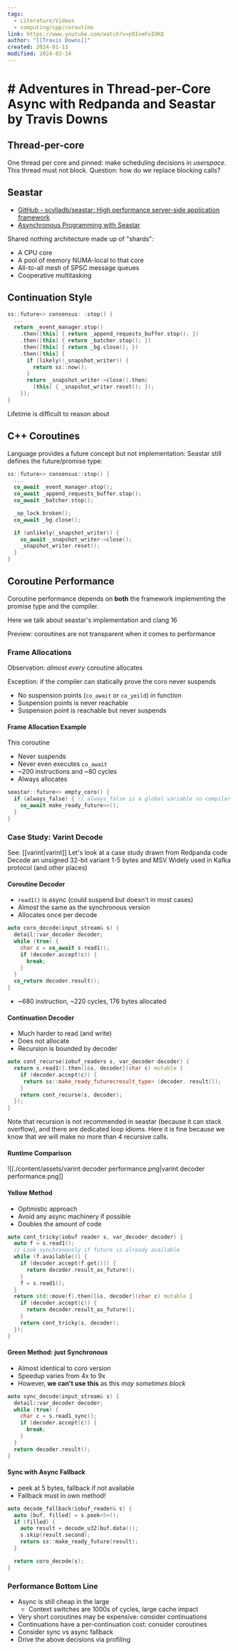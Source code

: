 ```yaml
---
tags:
  - Literature/Videos
  - computing/cpp/coroutine
link: https://www.youtube.com/watch?v=pOIoeFuIUKQ
author: "[[Travis Downs]]"
created: 2024-01-13
modified: 2024-03-14
---
```

# # Adventures in Thread-per-Core Async with Redpanda and Seastar by Travis Downs
## Thread-per-core
One thread per core and pinned: make scheduling decisions in _userspace_.
This thread must not block.
Question: how do we replace blocking calls?
## Seastar
- [GitHub - scylladb/seastar: High performance server-side application framework](https://github.com/scylladb/seastar)
- [Asynchronous Programming with Seastar](https://docs.seastar.io/master/tutorial.html)

Shared nothing architecture made up of "shards":
- A CPU core
- A pool of memory NUMA-local to that core
- All-to-all mesh of SPSC message queues
- Cooperative multitasking

## Continuation Style
```cpp
ss::future<> consensus: :stop() {
  ...
  return _event_manager.stop()
    .then([this] { return _append_requests_buffer.stop(); })
    .then([this] { return _batcher.stop(); })
    .then([this] { return _bg.close(); })
    .then([this] {
      if (likely(!_snapshot_writer)) {
        return ss::now();
      }
      return _snapshot_writer->close().then(
        [this] { _snapshot_writer.reset(); });
    });
}
```
Lifetime is difficult to reason about

## C++ Coroutines
Language provides a future concept but not implementation: Seastar still defines the future/promise type:
```cpp
﻿ss::future<> consensus::stop() {
﻿  ...
  co_await _event_manager.stop();
  co_await _append_requests_buffer.stop();
  co_await _batcher.stop();

  _op_lock.broken();
  co_await _bg.close();

  if (unlikely(_snapshot_writer)) {
    co_await _snapshot_writer->close();
    _snapshot_writer.reset();
  }
}
```

## Coroutine Performance
Coroutine performance depends on **both** the framework implementing the promise type and the compiler.

Here we talk about seastar's implementation and clang 16

Preview: coroutines are not transparent when it comes to performance

### Frame Allocations
Observation: *almost every* coroutine allocates

Exception: if the compiler can statically prove the coro never suspends
- No suspension points (`co_await` or `co_yeild`) in function
- Suspension points is never reachable
- Suspension point is reachable but never suspends

#### Frame Allocation Example
This coroutine
- Never suspends
- Never even executes `co_await`
- ~200 instructions and ~80 cycles
- Always allocates
```cpp
seastar::future<> empty_coro() {
  if (always_false) { // always_false is a global variable so compiler don't know it is false
    co_await make_ready_future<>();
  }
}
```

### Case Study: Varint Decode
See: [[varint|varint]]
Let's look at a case study drawn from Redpanda code
Decode an unsigned 32-bit variant
1-5 bytes and MSV
Widely used in Kafka protocol (and other places)

#### Coroutine Decoder
- `read1()` is async (could suspend but doesn't in most cases)
- Almost the same as the synchronous version
- Allocates once per decode
```cpp
auto coro_decode(input_stream& s) {
  detail::var_decoder decoder;
  while (true) {
    char c = co_await s.read1();
    if (decoder.accept(c)) {
      break;
    }
  }
  co_return decoder.result();
}
```
- ~680 instruction, ~220 cycles, 176 bytes allocated
  
#### Continuation Decoder
- Much harder to read (and write)
- Does not allocate
- Recursion is bounded by decoder
```cpp
auto cont_recurse(iobuf_readers s, var_decoder decoder) {
  return s.read1().then([&s, decoder](char c) mutable {
    if (decoder.accept(c)) {
     return ss::make_ready_futurecresult_type> (decoder. result());
    }
    return cont_recurse(s, decoder);
  });
}
```
Note that recursion is not recommended in seastar (because it can stack overflow), and there are dedicated loop idioms. Here it is fine because we know that we will make no more than 4 recursive calls.

#### Runtime Comparison
![[./content/assets/varint decoder performance.png|varint decoder performance.png]]

#### Yellow Method
- Optimistic approach
- Avoid any async machinery if possible
- Doubles the amount of code
```cpp
auto cont_tricky(iobuf reader s, var_decoder decoder) {
  auto f = s.read1();
  // Look synchronously if future is already available
  while (f.available()) {
    if (decoder.accept(f.get())) {
      return decoder.result_as_future(); 
    } 
    f = s.read1();
  }
  return std::move(f).then([&s, decoder](char c) mutable {
    if (decoder.accept(c)) {
      return decoder.result_as_future();
    }
    return cont_tricky(s, decoder);
  });
}
```

#### Green Method: just Synchronous
- Almost identical to coro version
- Speedup varies from 4x to 9x
- However, **we can't use this** as this *may sometimes block*
```cpp
auto sync_decode(input_stream& s) {
  detail::var_decoder decoder;
  while (true) {
    char c = s.read1_sync();
    if (decoder.accept(c)) {
      break;
    }
  }
  return decoder.result();
}
```

#### Sync with Async Fallback
- peek at 5 bytes, fallback if not available
- Fallback must in own method!
```cpp
auto decode_fallback(iobuf_reader& s) {
  auto [buf, filled] = s.peek<5>();
  if (filled) {
    auto result = decode_u32(buf.data());
    s.skip(result.second);
    return ss::make_ready_future(result);
  }

  return coro_decode(s);
}
```

### Performance Bottom Line
- Async is still cheap in the large
  - Context switches are 1000s of cycles, large cache impact
- Very short coroutines may be expensive: consider continuations
- Continuations have a per-continuation cost: consider coroutines
- Consider sync vs async fallback
- Drive the above decisions via profiling